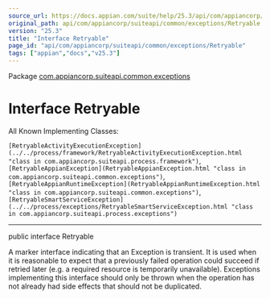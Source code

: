 ```yaml
---
source_url: https://docs.appian.com/suite/help/25.3/api/com/appiancorp/suiteapi/common/exceptions/Retryable.html
original_path: api/com/appiancorp/suiteapi/common/exceptions/Retryable.html
version: "25.3"
title: "Interface Retryable"
page_id: "api/com/appiancorp/suiteapi/common/exceptions/Retryable"
tags: ["appian","docs","v25.3"]
---
```



Package [com.appiancorp.suiteapi.common.exceptions](package-summary.html)

# Interface Retryable

All Known Implementing Classes:

`[RetryableActivityExecutionException](../../process/framework/RetryableActivityExecutionException.html "class in com.appiancorp.suiteapi.process.framework")`, `[RetryableAppianException](RetryableAppianException.html "class in com.appiancorp.suiteapi.common.exceptions")`, `[RetryableAppianRuntimeException](RetryableAppianRuntimeException.html "class in com.appiancorp.suiteapi.common.exceptions")`, `[RetryableSmartServiceException](../../process/exceptions/RetryableSmartServiceException.html "class in com.appiancorp.suiteapi.process.exceptions")`

* * *

public interface Retryable

A marker interface indicating that an Exception is transient. It is used when it is reasonable to expect that a previously failed operation could succeed if retried later (e.g. a required resource is temporarily unavailable). Exceptions implementing this interface should only be thrown when the operation has not already had side effects that should not be duplicated.